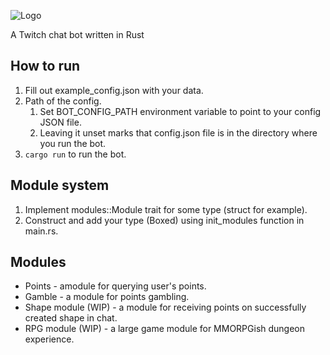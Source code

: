 ![Logo](https://i.nuuls.com/9BHHC.png)

A Twitch chat bot written in Rust

## How to run
1. Fill out example_config.json with your data.
2. Path of the config.
   1. Set BOT_CONFIG_PATH environment variable to point to your config JSON file.
   2. Leaving it unset marks that config.json file is in the directory where you run the bot.
3. `cargo run` to run the bot.

## Module system
1. Implement modules::Module trait for some type (struct for example).
2. Construct and add your type (Boxed) using init_modules function in main.rs.

## Modules
- Points - amodule for querying user's points.
- Gamble - a module for points gambling.
- Shape module (WIP) - a module for receiving points on successfully created shape in chat.
- RPG module (WIP) - a large game module for MMORPGish dungeon experience.
